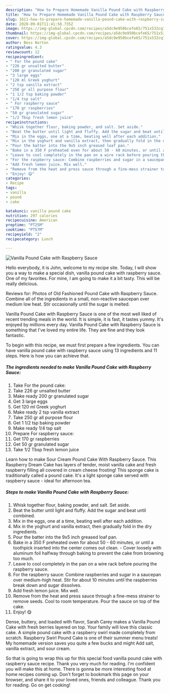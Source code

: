 ```yaml
---
description: "How to Prepare Homemade Vanilla Pound Cake with Raspberry Sauce"
title: "How to Prepare Homemade Vanilla Pound Cake with Raspberry Sauce"
slug: 1611-how-to-prepare-homemade-vanilla-pound-cake-with-raspberry-sauce
date: 2020-09-01T11:41:58.735Z
image: https://img-global.cpcdn.com/recipes/a5dc9e950bcefe65/751x532cq70/vanilla-pound-cake-with-raspberry-sauce-recipe-main-photo.jpg
thumbnail: https://img-global.cpcdn.com/recipes/a5dc9e950bcefe65/751x532cq70/vanilla-pound-cake-with-raspberry-sauce-recipe-main-photo.jpg
cover: https://img-global.cpcdn.com/recipes/a5dc9e950bcefe65/751x532cq70/vanilla-pound-cake-with-raspberry-sauce-recipe-main-photo.jpg
author: Bess Norton
ratingvalue: 4.3
reviewcount: 12
recipeingredient:
- " For the pound cake"
- "226 gr unsalted butter"
- "200 gr granulated sugar"
- "3 large eggs"
- "120 ml Greek yoghurt"
- "2 tsp vanilla extract"
- "250 gr all purpose flour"
- "1 1/2 tsp baking powder"
- "1/4 tsp salt"
- " For raspberry sauce"
- "170 gr raspberries"
- "50 gr granulated sugar"
- "1/2 Tbsp fresh lemon juice"
recipeinstructions:
- "Whisk together flour, baking powder, and salt. Set aside."
- "Beat the butter until light and fluffy. Add the sugar and beat until combined."
- "Mix in the eggs, one at a time, beating well after each addition."
- "Mix in the yoghurt and vanilla extract, then gradually fold in the dry ingredients."
- "Pour the batter into the 9x5 inch greased loaf pan."
- "Bake in a 350 F preheated oven for about 50 - 60 minutes, or until a toothpick inserted into the center comes out clean. Cover loosely with aluminum foil halfway through baking to prevent the cake from browning too much."
- "Leave to cool completely in the pan on a wire rack before pouring the raspberry sauce."
- "For the raspberry sauce: Combine raspberries and sugar in a saucepan over medium-high heat. Stir for about 10 minutes until the raspberries break down and sugar dissolves."
- "Add fresh lemon juice. Mix well."
- "Remove from the heat and press sauce through a fine-mess strainer to remove seeds. Cool to room temperature. Pour the sauce on top of the cake."
- "Enjoy! 😋"
categories:
- Recipe
tags:
- vanilla
- pound
- cake

katakunci: vanilla pound cake 
nutrition: 297 calories
recipecuisine: American
preptime: "PT25M"
cooktime: "PT57M"
recipeyield: "2"
recipecategory: Lunch

---
```



![Vanilla Pound Cake with Raspberry Sauce](https://img-global.cpcdn.com/recipes/a5dc9e950bcefe65/751x532cq70/vanilla-pound-cake-with-raspberry-sauce-recipe-main-photo.jpg)

Hello everybody, it is John, welcome to my recipe site. Today, I will show you a way to make a special dish, vanilla pound cake with raspberry sauce. One of my favorites. For mine, I am going to make it a bit tasty. This will be really delicious.

Reviews for: Photos of Old Fashioned Pound Cake with Raspberry Sauce. Combine all of the ingredients in a small, non-reactive saucepan over medium low heat. Stir occasionally until the sugar is melted.

Vanilla Pound Cake with Raspberry Sauce is one of the most well liked of recent trending meals in the world. It is simple, it is fast, it tastes yummy. It's enjoyed by millions every day. Vanilla Pound Cake with Raspberry Sauce is something that I've loved my entire life. They are fine and they look fantastic.


To begin with this recipe, we must first prepare a few ingredients. You can have vanilla pound cake with raspberry sauce using 13 ingredients and 11 steps. Here is how you can achieve that.

<!--inarticleads1-->

##### The ingredients needed to make Vanilla Pound Cake with Raspberry Sauce:

1. Take  For the pound cake:
1. Take 226 gr unsalted butter
1. Make ready 200 gr granulated sugar
1. Get 3 large eggs
1. Get 120 ml Greek yoghurt
1. Make ready 2 tsp vanilla extract
1. Take 250 gr all purpose flour
1. Get 1 1/2 tsp baking powder
1. Make ready 1/4 tsp salt
1. Prepare  For raspberry sauce:
1. Get 170 gr raspberries
1. Get 50 gr granulated sugar
1. Take 1/2 Tbsp fresh lemon juice


Learn how to make Sour Cream Pound Cake With Raspberry Sauce. This Raspberry Dream Cake has layers of tender, moist vanilla cake and fresh raspberry filling all covered in cream cheese frosting! This sponge cake is traditionally called a pound cake. It&#39;s a light sponge cake served with raspberry sauce - ideal for afternoon tea. 

<!--inarticleads2-->

##### Steps to make Vanilla Pound Cake with Raspberry Sauce:

1. Whisk together flour, baking powder, and salt. Set aside.
1. Beat the butter until light and fluffy. Add the sugar and beat until combined.
1. Mix in the eggs, one at a time, beating well after each addition.
1. Mix in the yoghurt and vanilla extract, then gradually fold in the dry ingredients.
1. Pour the batter into the 9x5 inch greased loaf pan.
1. Bake in a 350 F preheated oven for about 50 - 60 minutes, or until a toothpick inserted into the center comes out clean. - Cover loosely with aluminum foil halfway through baking to prevent the cake from browning too much.
1. Leave to cool completely in the pan on a wire rack before pouring the raspberry sauce.
1. For the raspberry sauce: Combine raspberries and sugar in a saucepan over medium-high heat. Stir for about 10 minutes until the raspberries break down and sugar dissolves.
1. Add fresh lemon juice. Mix well.
1. Remove from the heat and press sauce through a fine-mess strainer to remove seeds. Cool to room temperature. Pour the sauce on top of the cake.
1. Enjoy! 😋


Dense, buttery, and loaded with flavor, Sarah Carey makes a Vanilla Pound Cake with fresh berries layered on top. Your family will love this classic cake. A simple pound cake with a raspberry swirl made completely from scratch. Raspberry Swirl Pound Cake is one of their summer menu treats! My homemade version saves you quite a few bucks and might Add salt, vanilla extract, and sour cream. 

So that is going to wrap this up for this special food vanilla pound cake with raspberry sauce recipe. Thank you very much for reading. I'm confident you will make this at home. There is gonna be more interesting food at home recipes coming up. Don't forget to bookmark this page on your browser, and share it to your loved ones, friends and colleague. Thank you for reading. Go on get cooking!
